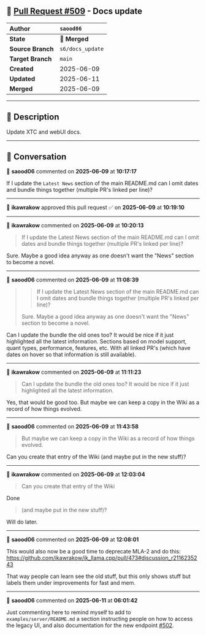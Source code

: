 ## 🔀 [Pull Request #509](https://github.com/ikawrakow/ik_llama.cpp/pull/509) - Docs update

| **Author** | `saood06` |
| :--- | :--- |
| **State** | 🔀 **Merged** |
| **Source Branch** | `s6/docs_update` |
| **Target Branch** | `main` |
| **Created** | 2025-06-09 |
| **Updated** | 2025-06-11 |
| **Merged** | 2025-06-09 |

---

## 📄 Description

Update XTC and webUI docs.

---

## 💬 Conversation

👤 **saood06** commented on **2025-06-09** at **10:17:17**

If I update the `Latest News` section of the main README.md can I omit dates and bundle things together (multiple PR's linked per line)?

---

👤 **ikawrakow** approved this pull request ✅ on **2025-06-09** at **10:19:10**

---

👤 **ikawrakow** commented on **2025-06-09** at **10:20:13**

> If I update the Latest News section of the main README.md can I omit dates and bundle things together (multiple PR's linked per line)?

Sure. Maybe a good idea anyway as one doesn't want the "News" section to become a novel.

---

👤 **saood06** commented on **2025-06-09** at **11:08:39**

> > If I update the Latest News section of the main README.md can I omit dates and bundle things together (multiple PR's linked per line)?
> 
> Sure. Maybe a good idea anyway as one doesn't want the "News" section to become a novel.

Can I update the bundle the old ones too? It would be nice if it just highlighted all the latest information. Sections based on model support, quant types, performance, features, etc. With all linked PR's (which have dates on hover so that information is still available).

---

👤 **ikawrakow** commented on **2025-06-09** at **11:11:23**

> Can I update the bundle the old ones too? It would be nice if it just highlighted all the latest information. 

Yes, that would be good too.
But maybe we can keep a copy in the Wiki as a record of how things evolved.

---

👤 **saood06** commented on **2025-06-09** at **11:43:58**

> But maybe we can keep a copy in the Wiki as a record of how things evolved.

Can you create that entry of the Wiki (and maybe put in the new stuff)?

---

👤 **ikawrakow** commented on **2025-06-09** at **12:03:04**

> Can you create that entry of the Wiki

Done 

> (and maybe put in the new stuff)?

Will do later.

---

👤 **saood06** commented on **2025-06-09** at **12:08:01**

This would also now be a good time to deprecate MLA-2 and do this: https://github.com/ikawrakow/ik_llama.cpp/pull/473#discussion_r2116235243

That way people can learn see the old stuff, but this only shows stuff but labels them under improvements for fast and mem.

---

👤 **saood06** commented on **2025-06-11** at **06:01:42**

Just commenting here to remind myself to add to `examples/server/README.md` a section instructing people on how to access the legacy UI, and also documentation for the new endpoint [#502](https://github.com/ikawrakow/ik_llama.cpp/issues/502).